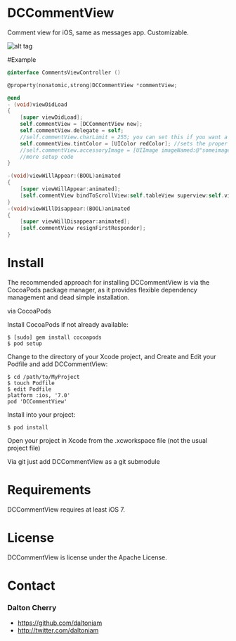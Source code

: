 DCCommentView
=============

Comment view for iOS, same as messages app. Customizable.

![alt tag](https://raw.github.com/daltoniam/DCCommentView/master/demo.gif)

#Example

```objective-c
@interface CommentsViewController ()

@property(nonatomic,strong)DCCommentView *commentView;

@end
- (void)viewDidLoad
{
    [super viewDidLoad];
    self.commentView = [DCCommentView new];
    self.commentView.delegate = self;
    //self.commentView.charLimit = 255; you can set this if you want a character limit
    self.commentView.tintColor = [UIColor redColor]; //sets the proper accent items to red
    //self.commentView.accessoryImage = [UIImage imageNamed:@"someimage"]; where the camera button would go
	//more setup code
}

-(void)viewWillAppear:(BOOL)animated
{
    [super viewWillAppear:animated];
    [self.commentView bindToScrollView:self.tableView superview:self.view];
}
-(void)viewWillDisappear:(BOOL)animated
{
    [super viewWillDisappear:animated];
    [self.commentView resignFirstResponder];
}
```

# Install #

The recommended approach for installing DCCommentView is via the CocoaPods package manager, as it provides flexible dependency management and dead simple installation.

via CocoaPods

Install CocoaPods if not already available:

	$ [sudo] gem install cocoapods
	$ pod setup
Change to the directory of your Xcode project, and Create and Edit your Podfile and add DCCommentView:

	$ cd /path/to/MyProject
	$ touch Podfile
	$ edit Podfile
	platform :ios, '7.0'
	pod 'DCCommentView'

Install into your project:

	$ pod install

Open your project in Xcode from the .xcworkspace file (not the usual project file)

Via git
just add DCCommentView as a git submodule

# Requirements #

DCCommentView requires at least iOS 7.

# License #

DCCommentView is license under the Apache License.

# Contact #

### Dalton Cherry ###
* https://github.com/daltoniam
* http://twitter.com/daltoniam
